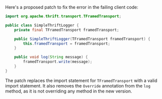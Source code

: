 Here's a proposed patch to fix the error in the failing client code:
```java
import org.apache.thrift.transport.TFramedTransport;

public class SimpleThriftLogger {
    private final TFramedTransport framedTransport;

    public SimpleThriftLogger(TFramedTransport framedTransport) {
        this.framedTransport = framedTransport;
    }

    public void log(String message) {
        framedTransport.write(message);
    }
}
```
The patch replaces the import statement for `TFramedTransport` with a valid import statement. It also removes the `Override` annotation from the `log` method, as it is not overriding any method in the new version.